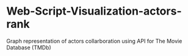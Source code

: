 # Web-Script-Visualization-actors-rank
Graph representation of actors collarboration using API for The Movie Database (TMDb)
